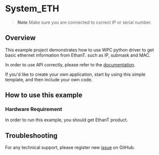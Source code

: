 # System_ETH
> **Note**
> Make sure you are connected to correct IP or serial number.

## Overview

This example project demonstrates how to use WPC python driver to get basic ethernet information from EthanT.
such as IP, submask and MAC.

In order to use API correctly, please refer to the [documentation](https://wpc-systems-ltd.github.io/WPC_Python_driver_release/).

If you'd like to create your own application, start by using this simple template, and then include your own code.

## How to use this example

### Hardware Requirement

In order to run this example, you should get EthanT product.

## Troubleshooting

For any technical support, please register new [issue](https://github.com/WPC-Systems-Ltd/WPC_Python_driver_release/issues) on GitHub.